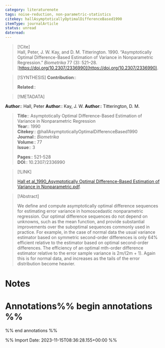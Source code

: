 ```yaml
---
category: literaturenote
tags: noise-reduction, non-parametric-statistics
citekey: hallAsymptoticallyOptimalDifferenceBased1990
itemType: journalArticle
status: unread  
dateread:  
---
```


> [!Cite]  
> Hall, Peter, J. W. Kay, and D. M. Titterington. 1990. “Asymptotically Optimal Difference-Based Estimation of Variance in Nonparametric Regression.” _Biometrika_ 77 (3): 521–28. [https://doi.org/10.2307/2336990](https://doi.org/10.2307/2336990).

> [!SYNTHESIS] 
>**Contribution**::
>
>**Related**:: 
>

> [!METADATA]  
>
**Author**:: Hall, Peter
**Author**:: Kay, J. W.
**Author**:: Titterington, D. M.<br>
> **Title**:: Asymptotically Optimal Difference-Based Estimation of Variance in Nonparametric Regression    
> **Year**:: 1990     
> **Citekey**:: @hallAsymptoticallyOptimalDifferenceBased1990    
>**Journal**:: *Biometrika*    
>**Volume**:: 77    
>**Issue**:: 3     
>    
>    
>     
> **Pages**:: 521-528    
>**DOI**:: 10.2307/2336990    
>

> [!LINK] 
>
> [Hall et al_1990_Asymptotically Optimal Difference-Based Estimation of Variance in Nonparametric.pdf](file:///Users/steven/Library/CloudStorage/GoogleDrive-steven.golovkine@ul.ie/My%20Drive/bibliography/Biometrika/1990/Hall%20et%20al_1990_Asymptotically%20Optimal%20Difference-Based%20Estimation%20of%20Variance%20in%20Nonparametric.pdf).

>[!Abstract]
>
>We define and compute asymptotically optimal difference sequences for estimating error variance in homoscedastic nonparametric regression. Our optimal difference sequences do not depend on unknowns, such as the mean function, and provide substantial improvements over the suboptimal sequences commonly used in practice. For example, in the case of normal data the usual variance estimator based on symmetric second-order differences is only 64% efficient relative to the estimator based on optimal second-order differences. The efficiency of an optimal mth-order difference estimator relative to the error sample variance is 2m/(2m + 1). Again this is for normal data, and increases as the tails of the error distribution become heavier.
>>


# Notes<br>
# Annotations%% begin annotations %%  
 
  
  
 
  
%% end annotations %%

%% Import Date: 2023-11-15T08:36:28.155+00:00 %%

